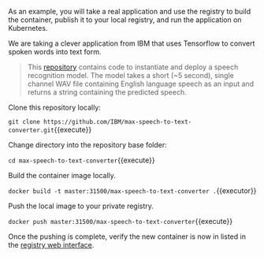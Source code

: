 As an example, you will take a real application and use the registry to build the container, publish it to your local registry, and run the application on Kubernetes.

We are taking a clever application from IBM that uses Tensorflow to convert spoken words into text form.

> This [repository](https://github.com/IBM/MAX-Speech-to-Text-Converter) contains code to instantiate and deploy a speech recognition model. The model takes a short (~5 second), single channel WAV file containing English language speech as an input and returns a string containing the predicted speech.

Clone this repository locally:

`git clone https://github.com/IBM/max-speech-to-text-converter.git`{{execute}}

Change directory into the repository base folder:

`cd max-speech-to-text-converter`{{execute}}

Build the container image locally.

`docker build -t master:31500/max-speech-to-text-converter .`{{executor}}

Push the local image to your private registry.

`docker push master:31500/max-speech-to-text-converter`{{execute}}

Once the pushing is complete, verify the new container is now in listed in the [registry web interface](
https://[[HOST_SUBDOMAIN]]-31000-[[KATACODA_HOST]].environments.katacoda.com/).
